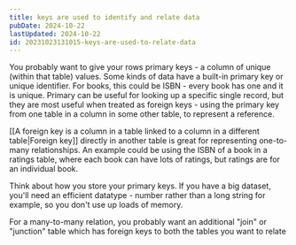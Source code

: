 ```yaml
---
title: keys are used to identify and relate data
pubDate: 2024-10-22
lastUpdated: 2024-10-22
id: 20231023131015-keys-are-used-to-relate-data
---
```


You probably want to give your rows primary keys - a column of unique (within that table) values. Some kinds of data have a built-in primary key or unique identifier. For books, this could be ISBN - every book has one and it is unique. Primary can be useful for looking up a specific single record, but they are most useful when treated as foreign keys - using the primary key from one table in a column in some other table, to represent a reference.

[[A foreign key is a column in a table linked to a column in a different table|Foreign key]] directly in another table is great for representing one-to-many relationships. An example could be using the ISBN of a book in a ratings table, where each book can have lots of ratings, but ratings are for an individual book.

Think about how you store your primary keys. If you have a big dataset, you'll need an efficient datatype - number rather than a long string for example, so you don't use up loads of memory.

For a many-to-many relation, you probably want an additional "join" or "junction" table which has foreign keys to both the tables you want to relate

